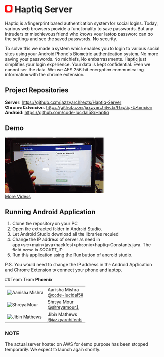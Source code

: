 # <img src="https://github.com/jazzyarchitects/Haptiq-Extension/blob/master/images/unauthenticated48.png" height="24" alt="Haptiq" /> Haptiq Server
Haptiq is a fingerprint based authentication system for social logins.
Today, various web browsers provide a functionality to save passwords.
But any intruders or mischievous friend who knows your laptop password can go the settings and see the saved passwords.
No security.

To solve this we made a system which enables you to login to various social sites using your Android Phone's Biometric authentication system.
No more saving your passwords. No michiefs, No embarrassments.
Haptiq just simplifies your login experience. Your data is kept confidential. Even we cannot see the data.
We use AES 256-bit encryption communicating information with the chrome extension.

## Project Repositories
**Server**: https://github.com/jazzyarchitects/Haptiq-Server  
**Chrome Extension**: https://github.com/jazzyarchitects/Haptiq-Extension  
**Android**: https://github.com/code-lucidal58/Haptiq  

## Demo
[![Haptiq Demo](https://github.com/jazzyarchitects/Haptiq-Server/blob/master/gif/output_dqnjkh.gif)](https://www.youtube.com/watch?v=5-DhJmpos5s&list=PLX9oCiGE0W7-nLj4xI6TQj5q8DKs5qeq5)  
[More Videos](https://www.youtube.com/watch?v=5-DhJmpos5s&list=PLX9oCiGE0W7-nLj4xI6TQj5q8DKs5qeq5)


## Running Android Application

1. Clone the repository on your PC
2. Open the extracted folder in Android Studio.
3. Let Android Studio download all the libraries requied
4. Change the IP address of server as need in app>src>main>java>hackfest>pheonix>haptiq>Constants.java. The field name is SOCKET_IP
3. Run this application using the Run button of android studio.

P.S. You would need to change the IP address in the Android Application and Chrome Extension to connect your phone and laptop.

##Team
Team **Phoenix**
<table border="0">
<tr><td><img src="https://avatars2.githubusercontent.com/u/16690317?v=3&s=460" height="100" alt="Aanisha Mishra" /></td><td>Aanisha Mishra <br /><a href="https://github.com/code-lucidal58">@code-lucidal58</a></td></tr>
<tr><td><img src="https://he-s3.s3.amazonaws.com/media/avatars/shreya62/resized/160/photo.jpg" height="100" alt="Shreya Mour" /></td><td>Shreya Mour <br /><a href="https://github.com/shreyamour1">@shreyamour1</a></td></tr>
<tr><td><img src="http://jibinmathews.in/img/jibin.jpg" height="100" alt="Jibin Mathews" /></td><td>Jibin Mathews <br /><a href="https://github.com/jazzyarchitect">@jazzyarchitects</a></td></tr>
</table>

### NOTE
The actual server hosted on AWS for demo purpose has been stopped temporarily. We expect to launch again shortly.
